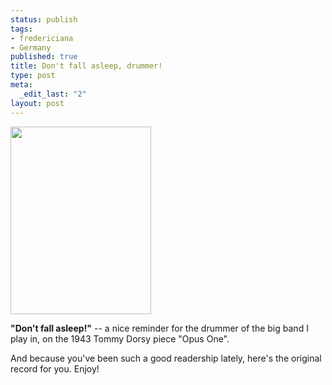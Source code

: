 ```yaml
--- 
status: publish
tags: 
- fredericiana
- Germany
published: true
title: Don't fall asleep, drummer!
type: post
meta: 
  _edit_last: "2"
layout: post
---
```

<a href='http://fredericiana.com/wp-content/uploads/2008/04/dont-fall-asleep-drummer.jpg'><img src="http://fredericiana.com/wp-content/uploads/2008/04/dont-fall-asleep-drummer-225x300.jpg" alt="" title="Don\&#039;t fall asleep!" width="225" height="300" class="alignnone size-medium wp-image-1277" /></a>

<strong>"Don't fall asleep!"</strong> -- a nice reminder for the drummer of the big band I play in, on the 1943 Tommy Dorsy piece "Opus One".

And because you've been such a good readership lately, here's the original record for you. Enjoy!

<object width="425" height="355"><param name="movie" value="http://www.youtube.com/v/_7QjMZ4ckZc&hl=en"></param><param name="wmode" value="transparent"></param><embed src="http://www.youtube.com/v/_7QjMZ4ckZc&hl=en" type="application/x-shockwave-flash" wmode="transparent" width="425" height="355"></embed></object>
